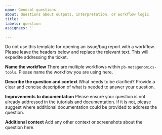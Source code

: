 ```yaml
---
name: General questions
about: Questions about outputs, interpretation, or workflow logic.
title: ''
labels: question
assignees: ''

---
```


Do not use this template for opening an issue/bug report with a workflow. 
Please leave the headers below and replace the relevant text. This will expedite addressing the ticket. 

**Name the workflow**
There are multiple workflows within `pb-metagenomics-tools`. Please name the workflow you are using here.

**Describe the question and context**
What needs to be clarified? Provide a clear and concise description of what is needed to answer your question.

**Improvements to documentation**
Please ensure your question is not already addressed in the tutorials and documentation. If it is not, please suggest where additional documentation could be provided to address the question.

**Additional context**
Add any other context or screenshots about the question here.
